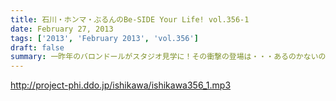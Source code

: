 ```yaml
---
title: 石川・ホンマ・ぶるんのBe-SIDE Your Life! vol.356-1
date: February 27, 2013
tags: ['2013', 'February 2013', 'vol.356']
draft: false
summary: 一昨年のバロンドールがスタジオ見学に！その衝撃の登場は・・・あるのかないのか！？震えて待て！ＮＡＭＡＥ
---
```


http://project-phi.ddo.jp/ishikawa/ishikawa356_1.mp3